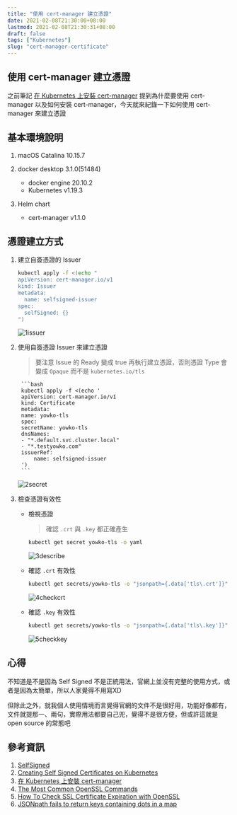 ```yaml
---
title: "使用 cert-manager 建立憑證"
date: 2021-02-08T21:30:00+08:00
lastmod: 2021-02-08T21:30:31+08:00
draft: false
tags: ["Kubernetes"]
slug: "cert-manager-certificate"
---
```


## 使用 cert-manager 建立憑證

之前筆記 [在 Kubernetes 上安裝 cert-manager](/cert-manager) 提到為什麼要使用 cert-manager 以及如何安裝 cert-manager，今天就來紀錄一下如何使用 cert-manager 來建立憑證

## 基本環境說明

1. macOS Catalina 10.15.7
2. docker desktop 3.1.0(51484)

    - docker engine 20.10.2
    - Kubernetes v1.19.3

3. Helm chart

    - cert-manager v1.1.0

## 憑證建立方式

1. 建立自簽憑證的 Issuer

    ```bash
    kubectl apply -f <(echo "
    apiVersion: cert-manager.io/v1
    kind: Issuer
    metadata:
      name: selfsigned-issuer
    spec:
      selfSigned: {}
    ")
    ```

    ![1issuer](https://user-images.githubusercontent.com/3851540/107238248-968b8f80-6a62-11eb-8845-b9ce2355deed.png)

2. 使用自簽憑證 Issuer 來建立憑證

    > 要注意 Issue 的 Ready 變成 true 再執行建立憑證，否則憑證 Type 會變成 `Opaque` 而不是 `kubernetes.io/tls`

        ```bash
        kubectl apply -f <(echo '
        apiVersion: cert-manager.io/v1
        kind: Certificate
        metadata:
        name: yowko-tls
        spec:
        secretName: yowko-tls
        dnsNames:
        - "*.default.svc.cluster.local"
        - "*.testyowko.com"
        issuerRef:
            name: selfsigned-issuer
        ')
        ```

    ![2secret](https://user-images.githubusercontent.com/3851540/107238250-98555300-6a62-11eb-90a6-5fc912539f2d.png)

3. 檢查憑證有效性

    - 檢視憑證

        > 確認 `.crt` 與 `.key` 都正確產生

        ```bash
        kubectl get secret yowko-tls -o yaml
        ```

        ![3describe](https://user-images.githubusercontent.com/3851540/107238256-99868000-6a62-11eb-836d-708790dfff74.png)

    - 確認 `.crt` 有效性

        ```bash
        kubectl get secrets/yowko-tls -o "jsonpath={.data['tls\.crt']}" | base64 -D | openssl x509 -text -noout
        ```

        ![4checkcrt](https://user-images.githubusercontent.com/3851540/107238264-9b504380-6a62-11eb-87af-02373e837afb.png)

    - 確認 `.key` 有效性

        ```bash
        kubectl get secrets/yowko-tls -o "jsonpath={.data['tls\.key']}" | base64 -D | openssl rsa -check
        ```

        ![5checkkey](https://user-images.githubusercontent.com/3851540/107238265-9be8da00-6a62-11eb-9d05-0860a413c7be.png)

## 心得

不知道是不是因為 Self Signed 不是正統用法，官網上並沒有完整的使用方式，或者是因為太簡單，所以人家覺得不用寫XD

但除此之外，就我個人使用情境而言覺得官網的文件不是很好用，功能好像都有，文件就提那一、兩句，實際用法都要自己兜，覺得不是很方便，但或許這就是 open source 的常態吧

## 參考資訊

1. [SelfSigned](https://cert-manager.io/docs/configuration/selfsigned/)
2. [Creating Self Signed Certificates on Kubernetes](https://tech.paulcz.net/blog/creating-self-signed-certs-on-kubernetes/)
3. [在 Kubernetes 上安裝 cert-manager](/cert-manager)
4. [The Most Common OpenSSL Commands](https://www.sslshopper.com/article-most-common-openssl-commands.html)
5. [How To Check SSL Certificate Expiration with OpenSSL](https://computingforgeeks.com/how-to-check-ssl-certificate-expiration-with-openssl/)
6. [JSONpath fails to return keys containing dots in a map](https://github.com/kubernetes/kubernetes/issues/23386#issuecomment-305348170)
